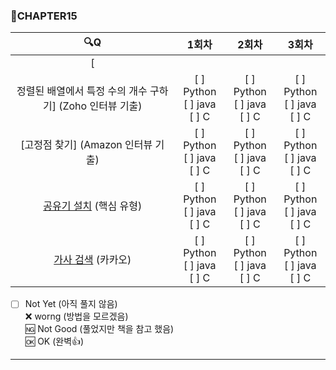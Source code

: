 ### :page_with_curl:CHAPTER15

|                                             :mag:Q                                              |               1회차                |               2회차               |               3회차               |
| :---------------------------------------------------------------------------------------------: | :--------------------------------: | :-------------------------------: | :-------------------------------: |
|             [
정렬된 배열에서 특정 수의 개수 구하기] (Zoho 인터뷰 기출)             | [ ] Python<br/>[ ] java<br/>[ ] C | [ ] Python<br/>[ ] java<br/>[ ] C | [ ] Python<br/>[ ] java<br/>[ ] C |
|    [고정점 찾기] (Amazon 인터뷰 기출)     | [ ] Python<br/>[ ] java<br/>[ ] C  | [ ] Python<br/>[ ] java<br/>[ ] C | [ ] Python<br/>[ ] java<br/>[ ] C |
| [공유기 설치](https://www.acmicpc.net/problem/2110 "백준 링크") (핵심 유형) | [ ] Python<br/>[ ] java<br/>[ ] C | [ ] Python<br/>[ ] java<br/>[ ] C | [ ] Python<br/>[ ] java<br/>[ ] C |
|          [가사 검색](https://programmers.co.kr/learn/courses/30/lessons/60060 "프로그래머스 링크") (카카오)          | [ ] Python<br/>[ ] java<br/>[ ] C | [ ] Python<br/>[ ] java<br/>[ ] C | [ ] Python<br/>[ ] java<br/>[ ] C |

- [ ] Not Yet (아직 풀지 않음)<br/>
      :x: worng (방법을 모르겠음)<br/>
      :ng: Not Good (풀었지만 책을 참고 했음)<br/>
      :ok: OK (완벽:+1:)<br/>

---

